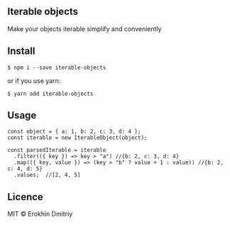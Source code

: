 ## Iterable objects

Make your objects iterable simplify and conveniently

## Install

```
$ npm i --save iterable-objects
```

or if you use yarn:

```
$ yarn add iterable-objects
```

## Usage

```
const object = { a: 1, b: 2, c: 3, d: 4 };
const iterable = new IterableObject(object);

const parsedIterable = iterable
  .filter(({ key }) => key > "a") //{b: 2, c: 3, d: 4}
  .map(({ key, value }) => (key > "b" ? value + 1 : value)) //{b: 2, c: 4, d: 5}
  .values;  //[2, 4, 5]
```

## Licence

MIT © Erokhin Dmitriy
